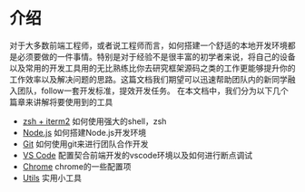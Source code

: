 # 介绍

对于大多数前端工程师，或者说工程师而言，如何搭建一个舒适的本地开发环境都是必须要做的一件事情。特别是对于经验不是很丰富的初学者来说，将自己的设备以及常用的开发工具用的无比熟练比你去研究框架源码之类的工作更能够提升你的工作效率以及解决问题的思路。这篇文档我们期望可以迅速帮助团队内的新同学融入团队，follow一套开发标准，提效开发任务。
在本文档中，我们分为以下几个篇章来讲解将要使用到的工具

- [zsh + iterm2](./shell.md) 如何使用强大的shell，zsh
- [Node.js](./Node.js.md) 如何搭建Node.js开发环境
- [Git](./git.md) 如何使用git来进行团队合作开发
- [VS Code](./vscode.md) 配置契合前端开发的vscode环境以及如何进行断点调试
- [Chrome](./chrome.md) chrome的一些配置项
- [Utils](./utils.md) 实用小工具

